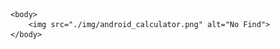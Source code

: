 <html>
    <head>
        <title> Calculator </title>
        <meta charset="UTF-8">
        <meta name="viewport" content="width=device-width, initial-scale=1.0">
    </head>

    <body>
        <img src="./img/android_calculator.png" alt="No Find">
    </body>
</html>